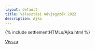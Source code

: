 ```yaml
---
layout: default
title: Választási névjegyzék 2022
description: Ajka
---
```


{% include settlementHTMLs/Ajka.html %}

[Vissza](./)